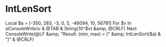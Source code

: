 # IntLenSort
Local $a = [-350, 283, -3, 0, 5, -46094, 10, 56781] For $v In $a     ConsoleWrite($v &amp; @TAB &amp; String(10^$v) &amp; @CRLF) Next  ConsoleWrite(@LF &amp; "Result: (min, max) = (" &amp; IntLenSort($a) &amp; ")" &amp; @CRLF)
